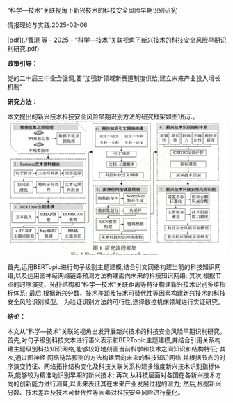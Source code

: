 “科学—技术”关联视角下新兴技术的科技安全风险早期识别研究

情报理论与实践.2025-02-06


[pdf](./曹琨 等 - 2025 - “科学—技术”关联视角下新兴技术的科技安全风险早期识别研究.pdf)  



**政策引导：**  

党的二十届三中全会强调,要“加强新领域新赛道制度供给,建立未来产业投入增长机制”



**研究方法：**

本文提出的新兴技术科技安全风险早期识别方法的研究框架如图1所示。
![科技安全-新兴技术.png](%E7%A7%91%E6%8A%80%E5%AE%89%E5%85%A8-%E6%96%B0%E5%85%B4%E6%8A%80%E6%9C%AF.png)

首先,运用BERTopic进行句子级别主题建模,结合引文网络构建当前的科技知识网络,以及运用图神经网络链路预测方法构建面向未来的科技知识网络;
其次,根据节点的时序演变、拓扑结构和“科学—技术”关联距离等特征构建新兴技术识别多维指标体系;
最后,根据新兴分数、技术差距及技术可替代性等因素构建新兴技术的科技安全风险识别模型。
为验证识别方法的可行性,选择数控机床领域进行实证研究。

**结论：** 

本文从“科学—技术”关联的视角出发开展新兴技术的科技安全风险早期识别研究。
首先,对句子级别科技文本进行语义表示和BERTopic主题建模,并结合引用关系构建主题级别科技知识网络,能够较好地刻画当前科学和技术之间知识和结构特征;
其次,通过图神经 网络链路预测的方法构建面向未来的科技知识网络,并根据节点的时序演变特征、网络拓扑结构变化及科技关联关系构建多维度新兴技术识别指标体系,能够较为精准地识别早期的新兴技术;
再次,从科技层面对各国在各新兴技术方向的创新能力进行测算,以此来表征其在未来产业发展过程的潜力;
然后,根据新兴分数、技术差距及技术可替代性等因素对科技安全风险进行量化。